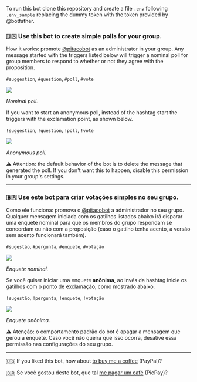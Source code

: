To run this bot clone this repository and create a file `.env` following `.env_sample` replacing the dummy token with the token provided by @botfather.

### 🇺🇸 Use this bot to create simple polls for your group.

How it works: promote [@pitacobot](https://t.me/pitacobot) as an administrator in your group. Any message started with the triggers listed below will trigger a nominal poll for group members to respond to whether or not they agree with the proposition.

`#suggestion`, `#question`, `#poll`, `#vote`

![](https://telegra.ph/file/20f62670707e10d9be58b.png)

*Nominal poll.*

If you want to start an anonymous poll, instead of the hashtag start the triggers with the exclamation point, as shown below.

`!suggestion`, `!question`, `!poll`, `!vote`

![](https://telegra.ph/file/2fdedba43efc84a435dbe.png)

*Anonymous poll.*

⚠️ Attention: the default behavior of the bot is to delete the message that generated the poll. If you don't want this to happen, disable this permission in your group's settings.

* * * * *

### 🇧🇷 Use este bot para criar votações simples no seu grupo.

Como ele funciona: promova o [@pitacobot](https://t.me/pitacobot) a administrador no seu grupo. Qualquer mensagem iniciada com os gatilhos listados abaixo irá disparar uma enquete nominal para que os membros do grupo respondam se concordam ou não com a proposição (caso o gatilho tenha acento, a versão sem acento funcionará também).

`#sugestão`, `#pergunta`, `#enquete`, `#votação`

![](https://telegra.ph/file/df69c3400bb8e554e3c28.png)

*Enquete nominal.*

Se você quiser iniciar uma enquete **anônima**, ao invés da hashtag inicie os gatilhos com o ponto de exclamação, como mostrado abaixo.

`!sugestão`, `!pergunta`, `!enquete`, `!votação`

![](https://telegra.ph/file/6a632939c92133ab75577.png)

*Enquete anônima.*

⚠️ Atenção: o comportamento padrão do bot é apagar a mensagem que gerou a enquete. Caso você não queira que isso ocorra, desative essa permissão nas configurações do seu grupo.

* * * * *

🇺🇸 ️If you liked this bot, how about [to buy me a coffee](https://www.paypal.com/cgi-bin/webscr?cmd=_s-xclick&hosted_button_id=AUJW6TVC8KVTQ) (PayPal)?

🇧🇷 ️Se você gostou deste bot, que tal [me pagar um café](https://picpay.me/jvlianodorneles) (PicPay)?